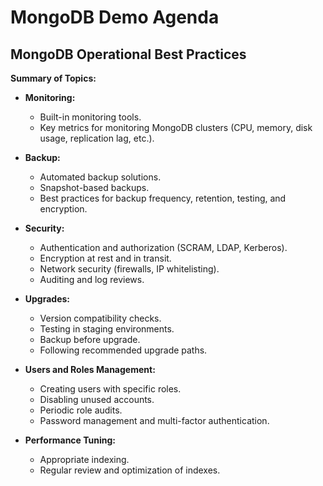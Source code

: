 # MongoDB Demo Agenda

## MongoDB Operational Best Practices

**Summary of Topics:**

- **Monitoring:**
  - Built-in monitoring tools.
  - Key metrics for monitoring MongoDB clusters (CPU, memory, disk usage, replication lag, etc.).

- **Backup:**
  - Automated backup solutions.
  - Snapshot-based backups.
  - Best practices for backup frequency, retention, testing, and encryption.

- **Security:**
  - Authentication and authorization (SCRAM, LDAP, Kerberos).
  - Encryption at rest and in transit.
  - Network security (firewalls, IP whitelisting).
  - Auditing and log reviews.

- **Upgrades:**
  - Version compatibility checks.
  - Testing in staging environments.
  - Backup before upgrade.
  - Following recommended upgrade paths.

- **Users and Roles Management:**
  - Creating users with specific roles.
  - Disabling unused accounts.
  - Periodic role audits.
  - Password management and multi-factor authentication.

- **Performance Tuning:**
  - Appropriate indexing.
  - Regular review and optimization of indexes.
